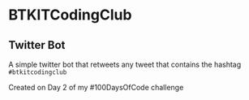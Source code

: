 # BTKITCodingClub

## Twitter Bot

A simple twitter bot that retweets any tweet that contains the hashtag `#btkitcodingclub` 

Created on Day 2 of my #100DaysOfCode challenge
